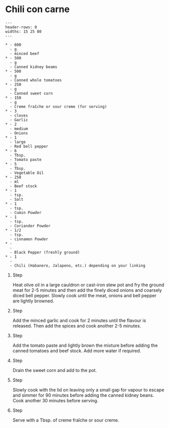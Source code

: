 # Chili con carne

```{list-table}
---
header-rows: 0
widths: 15 25 80
---

* - 600
  - g
  - minced beef
* - 500
  - g
  - Canned kidney beams
* - 500
  - g
  - Canned whole tomatoes
* - 250
  - g
  - Canned sweet corn
* - 150
  - g
  - Creme fraîche or sour creme (for serving)
* - 3
  - cloves
  - Garlic
* - 2
  - medium
  - Onions
* - 1
  - large
  - Red bell pepper
* - 6
  - Tbsp.
  - Tomato paste
* - 5
  - Tbsp.
  - Vegetable Oil
* - 250
  - ml
  - Beef stock
* - 1
  - tsp.
  - Salt
* - 1
  - tsp.
  - Cumin Powder
* - 1
  - tsp.
  - Coriander Powder
* - 1/2
  - tsp.
  - cinnamon Powder
* -
  -
  - Black Pepper (freshly ground)
* - 1
  -
  - Chili (Habanero, Jalapeno, etc.) depending on your linking
```

1. Step

    Heat olive oil in a large cauldron or cast-iron stew pot and fry the ground meat for 2-5 minutes and then add the finely diced onions and coarsely diced bell pepper.
    Slowly cook until the meat, onions and bell pepper are lightly browned.

1. Step

    Add the minced garlic and cook for 2 minutes until the flavour is released. Then add the spices and cook another 2-5 minutes.

1. Step

    Add the tomato paste and lightly brown the mixture before adding the canned tomatoes and beef stock. Add more water if required.

1. Step

    Drain the sweet corn and add to the pot.

1. Step

    Slowly cook with the lid on leaving only a small gap for vapour to escape and simmer for 90 minutes before adding the canned
    kidney beans. Cook another 30 minutes before serving.
1. Step

    Serve with a Tbsp. of creme fraîche or sour creme.
